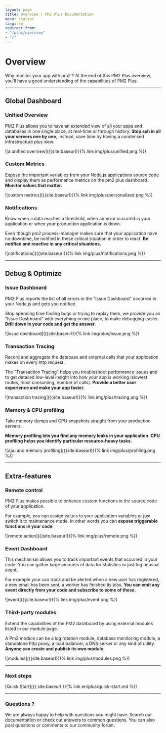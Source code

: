 ```yaml
---
layout: page
title: Overview | PM2 Plus Documentation
menu: starter
lang: en
redirect_from:
- "/plus/overview"
- "/"
---
```


# Overview

Why monitor your app with pm2 ? At the end of this PM2 Plus overview, you'll have a good understanding of the capabilities of PM2 Plus.

---

## Global Dashboard

### Unified Overview

PM2 Plus allows you to have an extended view of all your apps and databases in one single place, at real-time or through history. **Stop ssh in all your servers one by one**, instead, save time by having a condensed infrastructure plus view.

![a unified overview]({{site.baseurl}}{% link img/plus/unified.png %})

### Custom Metrics

Expose the important variables from your Node.js applications source code and display them as performance metrics on the pm2 plus dashboard. **Monitor values that matter.**

![custom metrics]({{site.baseurl}}{% link img/plus/personalized.png %})

### Notifications

Know when a data reaches a threshold, when an error occurred in your application or when your production application is down.

Even though pm2 process-manager makes sure that your application have no downtime, be notified in these critical situation in order to react. **Be notified and reactive in any critical situations.**

![notifications]({{site.baseurl}}{% link img/plus/notifications.png %})

---

## Debug & Optimize

### Issue Dashboard

PM2 Plus reports the list of all errors in the "Issue Dashboard" occurred in your Node.js and gets you notified.

Stop spending time finding bugs or trying to replay them, we provide you an "Issue Dashboard" with everything in one place, to make debugging easier. **Drill down in your code and get the answer.**

![issue dashboard]({{site.baseurl}}{% link img/plus/issue.png %})

### Transaction Tracing

Record and aggregate the database and external calls that your application makes on every http request.

The "Transaction Tracing" helps you troubleshoot performance issues and to get detailed low-level insight into how your app is working (slowest routes, most consuming, number of calls). **Provide a better user experience and make your app faster.**

![transaction tracing]({{site.baseurl}}{% link img/plus/tracing.png %})

### Memory & CPU profiling

Take memory dumps and CPU snapshots straight from your production servers.

**Memory profiling lets you find any memory leaks in your application. CPU profiling helps you identify particular resource-heavy tasks.**

![cpu and memory profiling]({{site.baseurl}}{% link img/plus/profiling.png %})

---

## Extra-features

### Remote control

PM2 Plus makes possible to enhance custom functions in the source code of your application.

 For example, you can assign values to your application variables or just switch it to maintenance mode. In other words you can **expose triggerable functions in your code**.

![remote action]({{site.baseurl}}{% link img/plus/remote.png %})

### Event Dashboard

This mechanism allows you to track important events that occurred in your code. You can gather large amounts of data for statistics or just log unusual event.

For example your can track and be alerted when a new user has registered, a new email has been sent, a worker has finished its jobs. **You can emit any event directly from your code and subscribe to some of these.**


![event]({{site.baseurl}}{% link img/plus/event.png %})

### Third-party modules

Extend the capabilities of the PM2 dashboard by using external modules listed in our module page.

A Pm2 module can be a log rotation module, database monitoring module, a standalone http proxy, a load balancer, a DNS server or any kind of utility. **Anyone can create and publish its own module.**

![modules]({{site.baseurl}}{% link img/plus/modules.png %})


---

### Next steps

[Quick Start]({{ site.baseurl }}{% link en/plus/quick-start.md %})

---

### Questions ?

We are always happy to help with questions you might have. Search our documentation or check out answers to common questions. You can also post questions or comments to our community forum.


